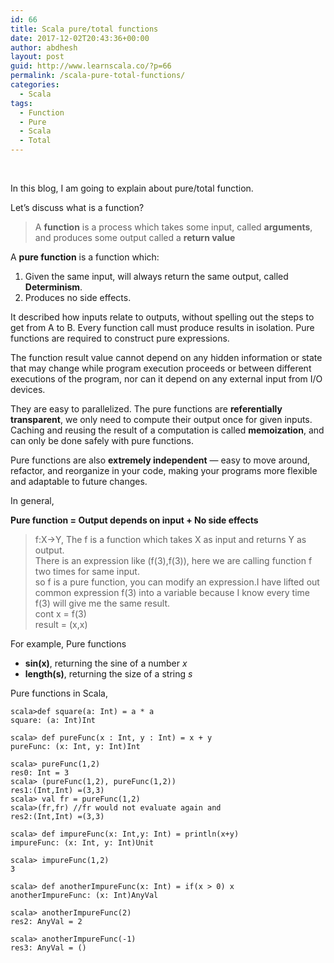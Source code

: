 ```yaml
---
id: 66
title: Scala pure/total functions
date: 2017-12-02T20:43:36+00:00
author: abdhesh
layout: post
guid: http://www.learnscala.co/?p=66
permalink: /scala-pure-total-functions/
categories:
  - Scala
tags:
  - Function
  - Pure
  - Scala
  - Total
---
```

&nbsp;

In this blog, I am going to explain about pure/total function.

Let&#8217;s discuss what is a function?

> A <strong class="markup--strong markup--p-strong">function</strong> is a process which takes some input, called <strong class="markup--strong markup--p-strong">arguments</strong>, and produces some output called a <strong class="markup--strong markup--p-strong">return value</strong>

A **pure function** is a function which:  
1. Given the same input, will always return the same output, called **Determinism**.  
2. Produces no side effects.

It described how inputs relate to outputs, without spelling out the steps to get from A to B. Every function call must produce results in isolation. Pure functions are required to construct pure expressions.

The function result value cannot depend on any hidden information or state that may change while program execution proceeds or between different executions of the program, nor can it depend on any external input from I/O devices.

They are easy to parallelized. The pure functions are **referentially transparent**, we only need to compute their output once for given inputs. Caching and reusing the result of a computation is called **memoization**, and can only be done safely with pure functions.

Pure functions are also **extremely independent** — easy to move around, refactor, and reorganize in your code, making your programs more flexible and adaptable to future changes.

In general,

**Pure function = Output depends on input + No side effects**

> f:X->Y, The f is a function which takes X as input and returns Y as output.  
> There is an expression like (f(3),f(3)), here we are calling function f two times for same input.  
> so f is a pure function, you can modify an expression.I have lifted out common expression f(3) into a variable because I know every time f(3) will give me the same result.  
> cont x = f(3)  
> result = (x,x)

For example, Pure functions

  * **sin(x)**, returning the sine of a number _x_
  * **length(s)**, returning the size of a string _s_

Pure functions in Scala,

<pre><code class="scala">scala&gt;def square(a: Int) = a * a
square: (a: Int)Int

scala&gt; def pureFunc(x : Int, y : Int) = x + y
pureFunc: (x: Int, y: Int)Int

scala&gt; pureFunc(1,2)
res0: Int = 3
scala&gt; (pureFunc(1,2), pureFunc(1,2))
res1:(Int,Int) =(3,3)
scala&gt; val fr = pureFunc(1,2)
scala&gt;(fr,fr) //fr would not evaluate again and 
res2:(Int,Int) =(3,3)

scala&gt; def impureFunc(x: Int,y: Int) = println(x+y)
impureFunc: (x: Int, y: Int)Unit

scala&gt; impureFunc(1,2)
3

scala&gt; def anotherImpureFunc(x: Int) = if(x &gt; 0) x
anotherImpureFunc: (x: Int)AnyVal

scala&gt; anotherImpureFunc(2)
res2: AnyVal = 2

scala&gt; anotherImpureFunc(-1)
res3: AnyVal = ()

</code></pre>

&nbsp;